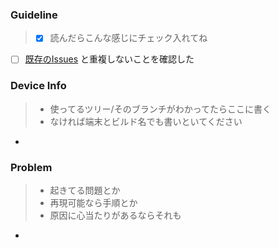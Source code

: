### Guideline

> - [x] 読んだらこんな感じにチェック入れてね

- [ ] [既存のIssues](https://github.com/mordiford/IceManifests/issues) と重複しないことを確認した

### Device Info

> - 使ってるツリー/そのブランチがわかってたらここに書く
> - なければ端末とビルド名でも書いといてください

- 

### Problem

> - 起きてる問題とか
> - 再現可能なら手順とか
> - 原因に心当たりがあるならそれも

- 
